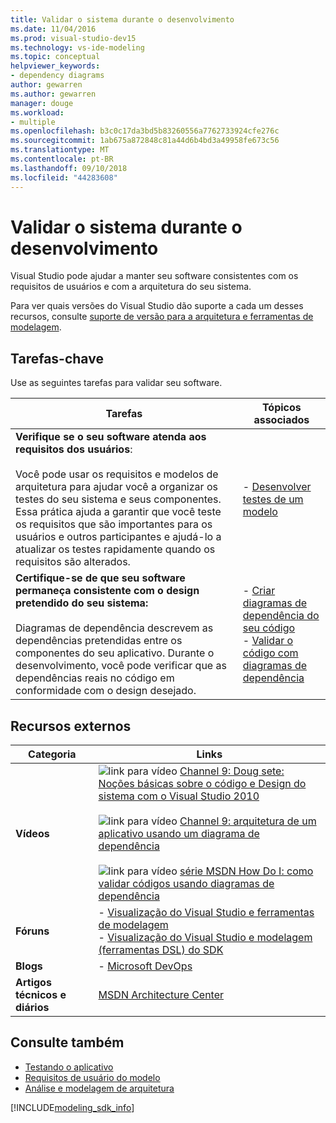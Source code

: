 ```yaml
---
title: Validar o sistema durante o desenvolvimento
ms.date: 11/04/2016
ms.prod: visual-studio-dev15
ms.technology: vs-ide-modeling
ms.topic: conceptual
helpviewer_keywords:
- dependency diagrams
author: gewarren
ms.author: gewarren
manager: douge
ms.workload:
- multiple
ms.openlocfilehash: b3c0c17da3bd5b83260556a7762733924cfe276c
ms.sourcegitcommit: 1ab675a872848c81a44d6b4bd3a49958fe673c56
ms.translationtype: MT
ms.contentlocale: pt-BR
ms.lasthandoff: 09/10/2018
ms.locfileid: "44283608"
---
```

# <a name="validate-your-system-during-development"></a>Validar o sistema durante o desenvolvimento
Visual Studio pode ajudar a manter seu software consistentes com os requisitos de usuários e com a arquitetura do seu sistema.

 Para ver quais versões do Visual Studio dão suporte a cada um desses recursos, consulte [suporte de versão para a arquitetura e ferramentas de modelagem](../modeling/what-s-new-for-design-in-visual-studio.md#VersionSupport).

## <a name="key-tasks"></a>Tarefas-chave
 Use as seguintes tarefas para validar seu software.

|**Tarefas**|**Tópicos associados**|
|---------------|---------------------------|
|**Verifique se o seu software atenda aos requisitos dos usuários**:<br /><br /> Você pode usar os requisitos e modelos de arquitetura para ajudar você a organizar os testes do seu sistema e seus componentes. Essa prática ajuda a garantir que você teste os requisitos que são importantes para os usuários e outros participantes e ajudá-lo a atualizar os testes rapidamente quando os requisitos são alterados.|-   [Desenvolver testes de um modelo](../modeling/develop-tests-from-a-model.md)|
|**Certifique-se de que seu software permaneça consistente com o design pretendido do seu sistema:**<br /><br /> Diagramas de dependência descrevem as dependências pretendidas entre os componentes do seu aplicativo. Durante o desenvolvimento, você pode verificar que as dependências reais no código em conformidade com o design desejado.|-   [Criar diagramas de dependência do seu código](../modeling/create-layer-diagrams-from-your-code.md)<br />-   [Validar o código com diagramas de dependência](../modeling/validate-code-with-layer-diagrams.md)|

## <a name="external-resources"></a>Recursos externos

|**Categoria**|**Links**|
|------------------|---------------|
|**Vídeos**|![link para vídeo](../data-tools/media/playvideo.gif) [Channel 9: Doug sete: Noções básicas sobre o código e Design do sistema com o Visual Studio 2010](http://go.microsoft.com/fwlink/?LinkId=216100)<br /><br /> ![link para vídeo](../data-tools/media/playvideo.gif) [Channel 9: arquitetura de um aplicativo usando um diagrama de dependência](http://go.microsoft.com/fwlink/?LinkID=201117)<br /><br /> ![link para vídeo](../data-tools/media/playvideo.gif) [série MSDN How Do I: como validar códigos usando diagramas de dependência](http://go.microsoft.com/fwlink/?LinkID=214405)|
|**Fóruns**|-   [Visualização do Visual Studio e ferramentas de modelagem](http://go.microsoft.com/fwlink/?LinkId=184720)<br />-   [Visualização do Visual Studio e modelagem (ferramentas DSL) do SDK](http://go.microsoft.com/fwlink/?LinkId=184721)|
|**Blogs**|-   [Microsoft DevOps](https://blogs.msdn.microsoft.com/devops/)|
|**Artigos técnicos e diários**|[MSDN Architecture Center](http://go.microsoft.com/fwlink/?LinkId=201343)|

## <a name="see-also"></a>Consulte também

- [Testando o aplicativo](/azure/devops/test/overview?view=vsts)
- [Requisitos de usuário do modelo](../modeling/model-user-requirements.md)
- [Análise e modelagem de arquitetura](../modeling/analyze-and-model-your-architecture.md)

[!INCLUDE[modeling_sdk_info](includes/modeling_sdk_info.md)]
